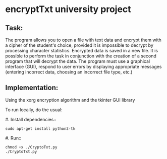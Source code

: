 # encryptTxt university project

## Task: 
The program allows you to open a file with text data and encrypt them with a cipher of the student's choice, provided it is impossible to decrypt by processing character statistics. Encrypted data is saved in a new file. It is possible to perform the task in conjunction with the creation of a second program that will decrypt the data.
The program must use a graphical interface (GUI), respond to user errors by displaying appropriate messages (entering incorrect data, choosing an incorrect file type, etc.)

## Implementation: 
Using the xorg encryption algorithm and the tkinter GUI library


To run locally, do the usual:

#. Install dependencies::

    sudo apt-get install python3-tk
    
#. Run::

    chmod +x ./CryptoTxt.py 
    ./CryptoTxt.py
     
